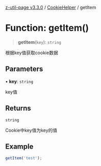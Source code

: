 [z-util-page v3.3.0](../../../index.md) / [CookieHelper](../index.md) / getItem

# Function: getItem()

> **getItem**(`key`): `string`

根据key值获取cookie数据

## Parameters

• **key**: `string`

key值

## Returns

`string`

Cookie中key值为key的值

## Example

```ts
getItem('test');
```
